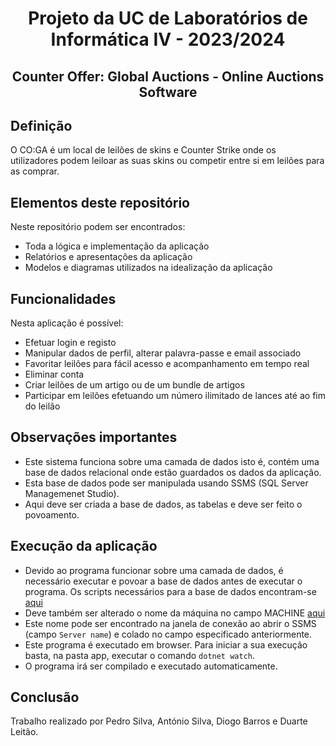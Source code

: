 <h1 align="center">Projeto da UC de Laboratórios de Informática IV - 2023/2024</h1>
<h2 align="center">Counter Offer: Global Auctions - Online Auctions Software</h2>

## Definição
O CO:GA é um local de leilões de skins e Counter Strike onde os utilizadores podem leiloar as suas skins ou competir entre si em leilões para as comprar.

## Elementos deste repositório
Neste repositório podem ser encontrados:
- Toda a lógica e implementação da aplicação
- Relatórios e apresentações da aplicação
- Modelos e diagramas utilizados na idealização da aplicação

## Funcionalidades
Nesta aplicação é possível:
- Efetuar login e registo
- Manipular dados de perfil, alterar palavra-passe e email associado
- Favoritar leilões para fácil acesso e acompanhamento em tempo real
- Eliminar conta
- Criar leilões de um artigo ou de um bundle de artigos
- Participar em leilões efetuando um número ilimitado de lances até ao fim do leilão

## Observações importantes
- Este sistema funciona sobre uma camada de dados isto é, contém uma base de dados relacional onde estão guardados os dados da aplicação.
- Esta base de dados pode ser manipulada usando SSMS (SQL Server Managemenet Studio).
- Aqui deve ser criada a base de dados, as tabelas e deve ser feito o povoamento.

## Execução da aplicação
- Devido ao programa funcionar sobre uma camada de dados, é necessário executar e povoar a base de dados antes de executar o programa. Os scripts necessários para a base de dados encontram-se [aqui](https://github.com/Pedrosilva03/li4-online-auctions/tree/8d358ede026ce57b5f1f7e9896a12498a051531d/app/SQL)
- Deve também ser alterado o nome da máquina no campo MACHINE [aqui](https://github.com/Pedrosilva03/li4-online-auctions/blob/8d358ede026ce57b5f1f7e9896a12498a051531d/app/Data/DAOS/DAOconfig.cs)
- Este nome pode ser encontrado na janela de conexão ao abrir o SSMS (campo ```Server name```) e colado no campo especificado anteriormente.
- Este programa é executado em browser. Para iniciar a sua execução basta, na pasta app, executar o comando ```dotnet watch```.
- O programa irá ser compilado e executado automaticamente.

## Conclusão
Trabalho realizado por Pedro Silva, António Silva, Diogo Barros e Duarte Leitão.

